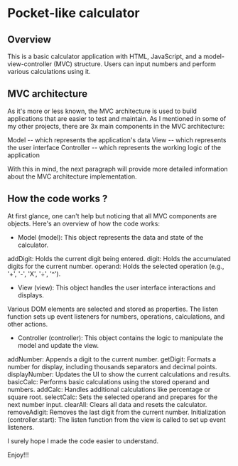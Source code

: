 # Pocket-like calculator

## Overview

This is a basic calculator application with HTML, JavaScript, and a model-view-controller (MVC) structure. Users can input numbers and perform various calculations using it. 

## MVC architecture

As it's more or less known, the MVC architecture is used to build applications that are easier to test and maintain. As I mentioned in some of my other projects, there are 3x main components in the MVC architecture:

Model -- which represents the application's data
View -- which represents the user interface
Controller -- which represents the working logic of the application

With this in mind, the next paragraph will provide more detailed information about the MVC architecture implementation.

## How the code works ?

At first glance, one can't help but noticing that all MVC components are objects. Here's an overview of how the code works:

- Model (model): This object represents the data and state of the calculator.

addDigit: Holds the current digit being entered.
digit: Holds the accumulated digits for the current number.
operand: Holds the selected operation (e.g., '+', '-', 'X', '÷', '^').

- View (view): This object handles the user interface interactions and displays.

Various DOM elements are selected and stored as properties.
The listen function sets up event listeners for numbers, operations, calculations, and other actions.

- Controller (controller): This object contains the logic to manipulate the model and update the view.

addNumber: Appends a digit to the current number.
getDigit: Formats a number for display, including thousands separators and decimal points.
displayNumber: Updates the UI to show the current calculations and results.
basicCalc: Performs basic calculations using the stored operand and numbers.
addCalc: Handles additional calculations like percentage or square root.
selectCalc: Sets the selected operand and prepares for the next number input.
clearAll: Clears all data and resets the calculator.
removeAdigit: Removes the last digit from the current number.
Initialization (controller.start): The listen function from the view is called to set up event listeners.

I surely hope I made the code easier to understand. 

Enjoy!!!
